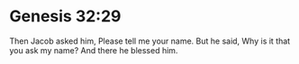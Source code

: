 # Genesis 32:29

Then Jacob asked him, Please tell me your name. But he said, Why is it that you ask my name? And there he blessed him.
